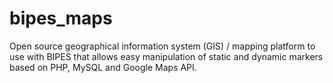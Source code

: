# bipes_maps
Open source geographical information system (GIS) / mapping platform to use with BIPES that allows easy manipulation of static and dynamic markers based on PHP, MySQL and Google Maps API.
